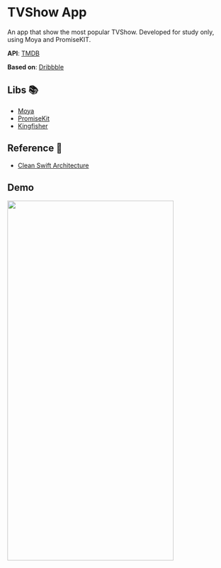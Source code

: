 # TVShow App

An app that show the most popular TVShow. Developed for study only, using Moya and PromiseKIT.

**API**:  [TMDB](https://www.themoviedb.org/)

**Based on**: [Dribbble](https://dribbble.com/shots/10556530-Movie-TV-Film-Landing-Page-Design)



## Libs 📚

 - [Moya](https://https://github.com/Moya/Moya)
 - [PromiseKit](https://github.com/mxcl/PromiseKit)
 - [Kingfisher](https://github.com/onevcat/Kingfisher)


## Reference 📖 

- [Clean Swift Architecture](https://clean-swift.com/)

## Demo 

<img src= "https://user-images.githubusercontent.com/45433850/177260309-8e6451be-2fca-444d-9be0-1b93c3b454ae.gif" width="375" height="812">
